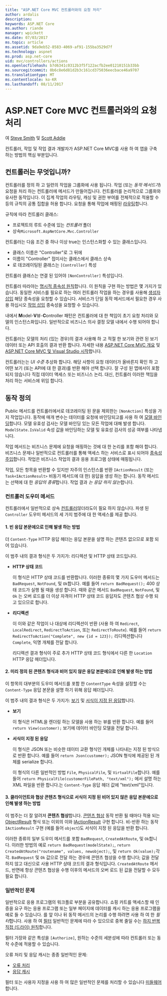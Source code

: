 ```yaml
---
title: "ASP.NET Core MVC 컨트롤러와의 요청 처리"
author: ardalis
description: 
keywords: ASP.NET Core
ms.author: riande
manager: wpickett
ms.date: 07/03/2017
ms.topic: article
ms.assetid: 9da9eb52-8583-4069-af91-155ba3529d7f
ms.technology: aspnet
ms.prod: asp.net-core
uid: mvc/controllers/actions
ms.openlocfilehash: b7d6341c0312b3f5f122acfb2ee01210151b33bb
ms.sourcegitcommit: 0b6c8e6d81d2b3c161cd375036eecbace46a9707
ms.translationtype: MT
ms.contentlocale: ko-KR
ms.lasthandoff: 08/11/2017
---
```

# <a name="handling-requests-with-controllers-in-aspnet-core-mvc"></a>ASP.NET Core MVC 컨트롤러와의 요청 처리

여 [Steve Smith](http://ardalis.com) 및 [Scott Addie](https://github.com/scottaddie)

컨트롤러, 작업 및 작업 결과 개발자가 ASP.NET Core MVC를 사용 하 여 앱을 구축 하는 방법의 핵심 부분입니다.

## <a name="what-is-a-controller"></a>컨트롤러는 무엇입니까?

컨트롤러를 정의 하 고 일련의 작업을 그룹화에 사용 됩니다. 작업 (또는 *동작 메서드가*) 요청을 처리 하는 컨트롤러에 메서드가 만들어집니다. 컨트롤러를 논리적으로 그룹화와 유사한 동작입니다. 이 집계 작업의 라우팅, 캐싱 및 권한 부여를 전체적으로 적용할 수 등의 규칙의 공통 집합을 허용 합니다. 요청을 통해 작업에 매핑된 [라우팅](xref:mvc/controllers/routing)합니다.

규칙에 따라 컨트롤러 클래스:
* 프로젝트의 루트 수준에 있는 *컨트롤러* 폴더
* 상속`Microsoft.AspNetCore.Mvc.Controller`

컨트롤러는 다음 조건 중 하나 이상 true는 인스턴스화할 수 있는 클래스입니다.
* 클래스 이름은 "Controller"로 그 뒤에
* 이름이 "Controller" 접미사는 클래스에서 클래스 상속
* 로 데코레이팅된 클래스는 `[Controller]` 특성

컨트롤러 클래스는 연결 된 있어야 `[NonController]` 특성입니다.

컨트롤러 따라야는 [명시적 종속성 원칙](http://deviq.com/explicit-dependencies-principle)합니다. 이 원칙을 구현 하는 방법은 몇 가지가 있습니다. 동일한 서비스를 필요로 하는 여러 컨트롤러 작업을 하는 경우를 사용해 [생성자 삽입](xref:mvc/controllers/dependency-injection#constructor-injection) 해당 종속성을 요청할 수 있습니다. 서비스가 단일 동작 메서드에서 필요한 경우 사용 하십시오 [작업 삽입](xref:mvc/controllers/dependency-injection#action-injection-with-fromservices) 종속성을 요청할 수 있습니다.

내에서 **M**odel-**V**뷰-**C**ontroller 패턴은 컨트롤러에 대 한 책임이 초기 요청 처리와 모델의 인스턴스화입니다. 일반적으로 비즈니스 의사 결정 모델 내에서 수행 되어야 합니다.

컨트롤러는 모델의 처리 (있는 경우)의 결과 사용해 하 고 적절 한 보기와 관련 된 보기 데이터 또는 API 호출의 결과 반환 합니다. 자세한 내용 [ASP.NET Core MVC 개요](xref:mvc/overview) 및 [ASP.NET Core MVC 및 Visual Studio 시작](xref:tutorials/first-mvc-app/start-mvc)합니다.

컨트롤러는는 *UI 수준* 추상화 합니다. 해당 사항이 요청 데이터가 올바른지 확인 하 고 어떤 보기 (또는 API에 대 한 결과)를 반환 해야 선택 합니다. 잘 구성 된 앱에서이 포함 되지 않습니다 직접 데이터 액세스 또는 비즈니스 논리. 대신, 컨트롤러 이러한 책임을 처리 하는 서비스에 위임 합니다.

## <a name="defining-actions"></a>동작 정의

Public 메서드를 컨트롤러에서로 데코레이팅 된 문을 제외한는 `[NonAction]` 특성을 가지 작업입니다. 동작에 매개 변수는 데이터를 요청에 바인딩되고를 사용 하 여 [모델 바인딩](xref:mvc/models/model-binding)합니다. 모델 유효성 검사는 모델 바인딩 있는 모든 작업에 대해 발생 합니다. `ModelState.IsValid` 속성 값을 바인딩하는 모델 및 유효성 검사의 성공 여부를 나타냅니다.

작업 메서드는 비즈니스 문제에 요청을 매핑하는 것에 대 한 논리를 포함 해야 합니다. 비즈니스 문제나 일반적으로 컨트롤러를 통해 액세스 하는 서비스로 표시 되어야 [종속성 주입](xref:mvc/controllers/dependency-injection)합니다. 작업은 비즈니스 작업의 결과 응용 프로그램 상태에 매핑됩니다.

작업, 모든 항목을 반환할 수 있지만 자주의 인스턴스를 반환 `IActionResult` (또는 `Task<IActionResult>` 비동기 메서드에 대 한) 응답을 생성 하는 합니다. 동작 메서드는 선택에 대 한 *응답의 종류*합니다. 작업 결과 *는 응답 하지 않는*합니다.

### <a name="controller-helper-methods"></a>컨트롤러 도우미 메서드

컨트롤러에서 일반적으로 상속 [컨트롤러](https://docs.microsoft.com/aspnet/core/api/microsoft.aspnetcore.mvc.controller)않더라도이 필요 하지 않습니다. 파생 된 `Controller` 도우미 메서드의 세 가지 범주에 대 한 액세스를 제공 합니다.

#### <a name="1-methods-resulting-in-an-empty-response-body"></a>1. 빈 응답 본문에으로 인해 발생 하는 방법

더 `Content-Type` HTTP 응답 헤더는 응답 본문을 설명 하는 콘텐츠 없으므로 포함 되어 있습니다.

이 범주 내의 결과 형식은 두 가지가: 리디렉션 및 HTTP 상태 코드입니다.

* **HTTP 상태 코드**

    이 형식은 HTTP 상태 코드를 반환합니다. 이러한 종류의 몇 가지 도우미 메서드는 `BadRequest`, `NotFound`, 및 `Ok`합니다. 예를 들어 `return BadRequest();` 400 상태 코드가 실행 될 때을 생성 합니다. 때와 같은 메서드 `BadRequest`, `NotFound`, 및 `Ok` 는 오버 로드를 더 이상 자격이 HTTP 상태 코드 응답자도 콘텐츠 협상 수행 되 고 있으므로 합니다.

* **리디렉션**

    이 이와 같은 작업이 나 대상에 리디렉션이 반환 (사용 하 여 `Redirect`, `LocalRedirect`, `RedirectToAction`, 또는 `RedirectToRoute`). 예를 들어 `return RedirectToAction("Complete", new {id = 123});` 리디렉션합니다 `Complete`, 익명 개체를 전달 합니다.

    리디렉션 결과 형식이 주로 추가 HTTP 상태 코드 형식에서 다른 한 `Location` HTTP 응답 헤더입니다.

#### <a name="2-methods-resulting-in-a-non-empty-response-body-with-a-predefined-content-type"></a>2. 미리 정의 된 콘텐츠 형식과 비어 있지 않은 응답 본문에으로 인해 발생 하는 방법

이 항목의 대부분의 도우미 메서드를 포함 한 `ContentType` 속성을 설정할 수는 `Content-Type` 응답 본문을 설명 하기 위해 응답 헤더입니다.

이 범주 내의 결과 형식은 두 가지가: [보기](xref:mvc/views/overview) 및 [서식이 지정 된 응답](xref:mvc/models/formatting)합니다.

* **보기**

    이 형식은 HTML을 렌더링 하는 모델을 사용 하는 뷰를 반환 합니다. 예를 들어 `return View(customer);` 보기에 데이터 바인딩 모델을 전달 합니다.

* **서식이 지정 된 응답**

    이 형식은 JSON 또는 비슷한 데이터 교환 형식인 개체를 나타내는 지정 된 방식으로 반환 합니다. 예를 들어 `return Json(customer);` JSON 형식에 제공된 된 개체를 serialize 합니다.
    
    이 형식의 다른 일반적인 방법 `File`, `PhysicalFile`, 및 `VirtualFile`합니다. 예를 들어 `return PhysicalFile(customerFilePath, "text/xml");` 에서 설명 하는 XML 파일을 반환 합니다.는 `Content-Type` 응답 헤더 값에 "text/xml"입니다.

#### <a name="3-methods-resulting-in-a-non-empty-response-body-formatted-in-a-content-type-negotiated-with-the-client"></a>3. 클라이언트와 협상 콘텐츠 형식으로 서식이 지정 된 비어 있지 않은 응답 본문에으로 인해 발생 하는 방법

이 범주는 더 잘 알려져 **콘텐츠 협상**합니다. [콘텐츠 협상](xref:mvc/models/formatting#content-negotiation) 동작 반환 될 때마다 적용 되는 [ObjectResult](https://docs.microsoft.com/aspnet/core/api/microsoft.aspnetcore.mvc.objectresult) 형식 또는 이외의 이와 [IActionResult](https://docs.microsoft.com/aspnet/core/api/microsoft.aspnetcore.mvc.iactionresult) 구현 합니다. 비-반환 하는 동작`IActionResult` 구현 (예를 들어 `object`)도 서식이 지정 된 응답을 반환 합니다.

이러한 종류의 일부 도우미 메서드를 포함 `BadRequest`, `CreatedAtRoute`, 및 `Ok`합니다. 이러한 방법의 예로 `return BadRequest(modelState);`, `return CreatedAtRoute("routename", values, newobject);`, 및 `return Ok(value);`각각. `BadRequest` 및 `Ok` 값으로 전달 하는 경우에 콘텐츠 협상을 수행 합니다; 값을 전달 하지 않고 대신으로 사용 HTTP 상태 코드의 결과 형식입니다. `CreatedAtRoute` 메서드, 반면에 항상 콘텐츠 협상을 수행 이후의 메서드의 오버 로드 된 값을 전달할 수 모두 필요 합니다.

### <a name="cross-cutting-concerns"></a>일반적인 문제

일반적으로 응용 프로그램의 워크플로 부분을 공유합니다. 쇼핑 카트를 액세스할 때 인증을 요구 하는 응용 프로그램 또는 일부 페이지에 데이터를 캐시 하는 응용 프로그램을 예로 들 수 있습니다. 를 앞 이나 뒤 동작 메서드의 논리를 수행 하려면 사용 하 여 한 *필터*합니다. 사용 하 여 [필터](xref:mvc/controllers/filters) 일반적인 문제에 따라 수 있으므로 중복 줄일 수는 [하지 반복 직접 (드라이) 원칙](http://deviq.com/don-t-repeat-yourself/)합니다.

필터 가장와 같은 특성을 `[Authorize]`, 원하는 수준의 세분성에 따라 컨트롤러 또는 동작 수준에 적용할 수 있습니다.

오류 처리 및 응답 캐시는 종종 일반적인 문제:
   * [오류 처리](xref:mvc/controllers/filters#exception-filters)
   * [응답 캐시](xref:performance/caching/response)

필터 또는 사용자 지정을 사용 하 여 많은 일반적인 문제를 처리할 수 있습니다 [미들웨어](xref:fundamentals/middleware)합니다.